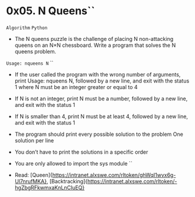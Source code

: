 # 0x05. N Queens``

`Algorithm`
`Python`

- The N queens puzzle is the challenge of placing N non-attacking queens on an N×N chessboard. Write a program that solves the N queens problem.

`Usage: nqueens N`
``

- If the user called the program with the wrong number of arguments, print Usage: nqueens N, followed by a new line, and exit with the status 1
  where N must be an integer greater or equal to 4
- If N is not an integer, print N must be a number, followed by a new line, and exit with the status 1
- If N is smaller than 4, print N must be at least 4, followed by a new line, and exit with the status 1
- The program should print every possible solution to the problem
  One solution per line

- You don’t have to print the solutions in a specific order
- You are only allowed to import the sys module
  ``

* Read: [Queen]{https://intranet.alxswe.com/rltoken/ghWqI1wvx6g-Ul7nrufMKA}, [Backtracking]{https://intranet.alxswe.com/rltoken/-hgZbgRFkwmxaKnLnCIuEQ}
